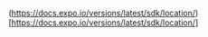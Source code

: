 (https://docs.expo.io/versions/latest/sdk/location/)[https://docs.expo.io/versions/latest/sdk/location/]
